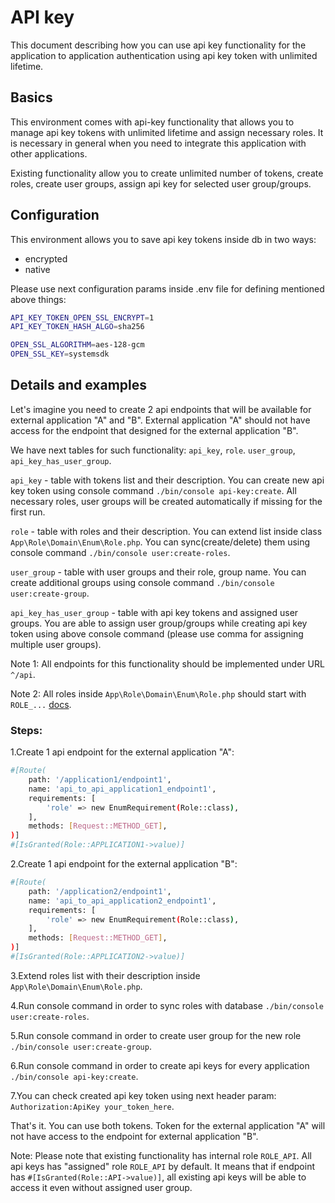 # API key

This document describing how you can use api key functionality for the application to application authentication using api key token with unlimited lifetime.

## Basics

This environment comes with api-key functionality that allows you to manage api key tokens with unlimited lifetime and assign necessary roles. It is necessary in general when you need to integrate this application with other applications.

Existing functionality allow you to create unlimited number of tokens, create roles, create user groups, assign api key for selected user group/groups.

## Configuration

This environment allows you to save api key tokens inside db in two ways:
 - encrypted
 - native

Please use next configuration params inside .env file for defining mentioned above things:
```bash
API_KEY_TOKEN_OPEN_SSL_ENCRYPT=1
API_KEY_TOKEN_HASH_ALGO=sha256

OPEN_SSL_ALGORITHM=aes-128-gcm
OPEN_SSL_KEY=systemsdk
```

## Details and examples

Let's imagine you need to create 2 api endpoints that will be available for external application "A" and "B". External application "A" should not have access for the endpoint that designed for the external application "B".

We have next tables for such functionality: `api_key`, `role`. `user_group`, `api_key_has_user_group`.

`api_key` - table with tokens list and their description. You can create new api key token using console command `./bin/console api-key:create`. All necessary roles, user groups will be created automatically if missing for the first run.

`role` - table with roles and their description. You can extend list inside class `App\Role\Domain\Enum\Role.php`. You can sync(create/delete) them using console command `./bin/console user:create-roles`.

`user_group` - table with user groups and their role, group name. You can create additional groups using console command `./bin/console user:create-group`.

`api_key_has_user_group` - table with api key tokens and assigned user groups. You are able to assign user group/groups while creating api key token using above console command (please use comma for assigning multiple user groups).

Note 1: All endpoints for this functionality should be implemented under URL `^/api`.

Note 2: All roles inside `App\Role\Domain\Enum\Role.php` should start with `ROLE_...` [docs](https://symfony.com/doc/current/security.html#roles).

### Steps:

1.Create 1 api endpoint for the external application "A":

```bash
#[Route(
    path: '/application1/endpoint1',
    name: 'api_to_api_application1_endpoint1',
    requirements: [
        'role' => new EnumRequirement(Role::class),
    ],
    methods: [Request::METHOD_GET],
)]
#[IsGranted(Role::APPLICATION1->value)]
```

2.Create 1 api endpoint for the external application "B":

```bash
#[Route(
    path: '/application2/endpoint1',
    name: 'api_to_api_application2_endpoint1',
    requirements: [
        'role' => new EnumRequirement(Role::class),
    ],
    methods: [Request::METHOD_GET],
)]
#[IsGranted(Role::APPLICATION2->value)]
```

3.Extend roles list with their description inside `App\Role\Domain\Enum\Role.php`.

4.Run console command in order to sync roles with database `./bin/console user:create-roles`.

5.Run console command in order to create user group for the new role `./bin/console user:create-group`.

6.Run console command in order to create api keys for every application `./bin/console api-key:create`.

7.You can check created api key token using next header param: `Authorization:ApiKey your_token_here`.

That's it. You can use both tokens. Token for the external application "A" will not have access to the endpoint for external application "B".

Note: Please note that existing functionality has internal role `ROLE_API`. All api keys has "assigned" role `ROLE_API` by default. It means that if endpoint has `#[IsGranted(Role::API->value)]`, all existing api keys will be able to access it even without assigned user group.
